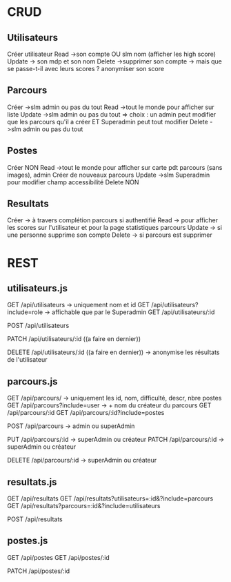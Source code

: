 # CRUD
## Utilisateurs
Créer utilisateur
Read ->son compte OU slm nom (afficher les high score)
Update -> son mdp et son nom
Delete ->supprimer son compte -> mais que se passe-t-il avec leurs scores ? anonymiser son score

## Parcours 
Créer ->slm admin ou pas du tout
Read ->tout le monde pour afficher sur liste
Update ->slm admin ou pas du tout => choix : un admin peut modifier que les parcours qu'il a créer ET Superadmin peut tout modifier
Delete ->slm admin ou pas du tout

## Postes
Créer NON
Read ->tout le monde pour afficher sur carte pdt parcours (sans images), admin Créer de nouveaux parcours
Update ->slm Superadmin pour modifier champ accessibilité
Delete NON

## Resultats
Créer -> à travers complétion parcours si authentifié
Read -> pour afficher les scores sur l'utilisateur et pour la page statistiques parcours
Update -> si une personne supprime son compte
Delete -> si parcours est supprimer

# REST
## utilisateurs.js
GET /api/utilisateurs -> uniquement nom et id
GET /api/utilisateurs?include=role -> affichable que par le Superadmin
GET /api/utilisateurs/:id

POST /api/utilisateurs

PATCH /api/utilisateurs/:id  ((a faire en dernier))

DELETE /api/utilisateurs/:id ((a faire en dernier)) -> anonymise les résultats de l'utilisateur

## parcours.js
GET /api/parcours/ -> uniquement les id, nom, difficulté, descr, nbre postes
GET /api/parcours?include=user -> + nom du créateur du parcours
GET /api/parcours/:id
GET /api/parcours/:id?include=postes

POST /api/parcours -> admin ou superAdmin

PUT /api/parcours/:id -> superAdmin ou créateur
PATCH /api/parcours/:id -> superAdmin ou créateur

DELETE /api/parcours/:id -> superAdmin ou créateur

## resultats.js
GET /api/resultats
GET /api/resultats?utilisateurs=:id&?include=parcours
GET /api/resultats?parcours=:id&?include=utilisateurs

POST /api/resultats

## postes.js
GET /api/postes
GET /api/postes/:id 

PATCH /api/postes/:id
